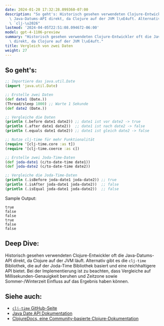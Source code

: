 ```yaml
---
date: 2024-01-20 17:32:28.099360-07:00
description: "So geht's: Historisch gesehen verwendeten Clojure-Entwickler oft die\
  \ Java-Datums-API direkt, da Clojure auf der JVM l\xE4uft. Alternativ gibt es die\
  \ `clj-\u2026"
lastmod: '2024-04-05T22:51:08.094672-06:00'
model: gpt-4-1106-preview
summary: "Historisch gesehen verwendeten Clojure-Entwickler oft die Java-Datums-API\
  \ direkt, da Clojure auf der JVM l\xE4uft."
title: Vergleich von zwei Daten
weight: 27
---
```


## So geht's:
```Clojure
;; Importiere das java.util.Date
(import 'java.util.Date)

;; Erstelle zwei Daten
(def date1 (Date.))
(Thread/sleep 1000) ;; Warte 1 Sekunde
(def date2 (Date.))

;; Vergleiche die Daten
(println (.before date1 date2)) ;; date1 ist vor date2 -> true
(println (.after date1 date2))  ;; date1 ist nach date2 -> false
(println (.equals date1 date2)) ;; date1 ist gleich date2 -> false

;; Nutze clj-time für mehr Funktionalität
(require '[clj-time.core :as t])
(require '[clj-time.coerce :as c])

;; Erstelle zwei Joda-Time-Daten
(def joda-date1 (c/to-date-time date1))
(def joda-date2 (c/to-date-time date2))

;; Vergleiche die Joda-Time-Daten
(println (.isBefore joda-date1 joda-date2)) ;; true
(println (.isAfter joda-date1 joda-date2))  ;; false
(println (.isEqual joda-date1 joda-date2))  ;; false
```
Sample Output:
```
true
false
false
true
false
false
```

## Deep Dive:
Historisch gesehen verwendeten Clojure-Entwickler oft die Java-Datums-API direkt, da Clojure auf der JVM läuft. Alternativ gibt es die `clj-time` Bibliothek, die auf der Joda-Time Bibliothek basiert und eine reichhaltigere API bietet. Bei der Implementierung ist zu beachten, dass Vergleiche auf Millisekunden-Genauigkeit beruhen und Zeitzone sowie Sommer-/Winterzeit Einfluss auf das Ergebnis haben können.

## Siehe auch:
- [`clj-time` GitHub-Seite](https://github.com/clj-time/clj-time)
- [Java Date API Dokumentation](https://docs.oracle.com/javase/8/docs/api/java/util/Date.html)
- [ClojureDocs, eine Community-basierte Clojure-Dokumentation](https://clojuredocs.org/)
